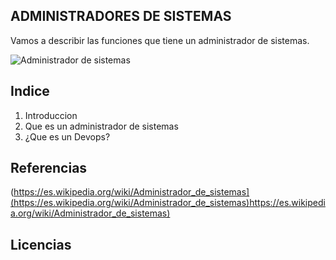 ## ADMINISTRADORES DE SISTEMAS

Vamos a describir las funciones que tiene un administrador de sistemas.

![Administrador de sistemas](https://pandorafms.com/blog/wp-content/uploads/2018/06/El-perfil-del-administrador-de-sistemas.png)

## Indice
1. Introduccion
2. Que es un administrador de sistemas
3. ¿Que es un Devops?
## Referencias
(https://es.wikipedia.org/wiki/Administrador_de_sistemas](https://es.wikipedia.org/wiki/Administrador_de_sistemas)https://es.wikipedia.org/wiki/Administrador_de_sistemas)



## Licencias
